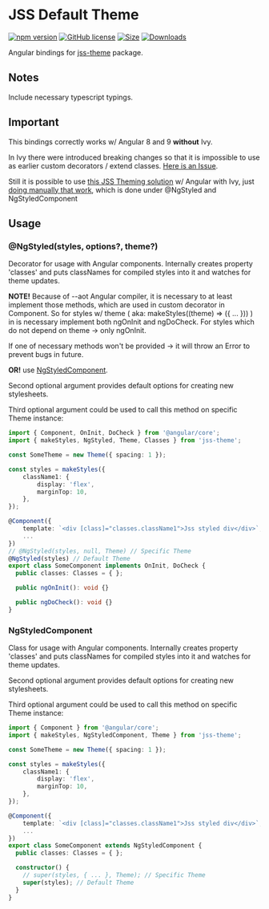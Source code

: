 # JSS Default Theme

[![npm version](https://img.shields.io/npm/v/jss-theme-angular.svg)](https://www.npmjs.com/package/jss-theme-angular) [![GitHub license](https://img.shields.io/badge/license-MIT-blue.svg)](https://github.com/mopcweb/jss-theme/blob/master/LICENSE) [![Size](https://img.shields.io/bundlephobia/minzip/jss-theme-angular.svg)](https://npmjs.org/package/jss-theme-angular) [![Downloads](https://img.shields.io/npm/dm/jss-theme-angular.svg)](https://npmjs.org/package/jss-theme-angular)

Angular bindings for [jss-theme](https://npmjs.org/package/jss-theme) package.

## Notes

Include necessary typescript typings.

## Important

This bindings correctly works w/ Angular 8 and 9 __without__ Ivy.

In Ivy there were introduced breaking changes so that it is impossible to use as earlier custom decorators / extend classes. [Here is an Issue](https://github.com/angular/angular/issues/31495).

Still it is possible to use [this JSS Theming solution](https://www.npmjs.com/package/jss-theme) w/ Angular with Ivy, just [doing manually that work](https://www.npmjs.com/package/jss-theme#general-usage), which is done under @NgStyled and NgStyledComponent

## Usage

### @NgStyled(styles, options?, theme?)

Decorator for usage with Angular components.
Internally creates property 'classes' and puts classNames for compiled styles into it and watches for theme updates.

__NOTE!__ Because of --aot Angular compiler, it is necessary to at least implement those methods, which are used in custom decorator in Component.
So for styles w/ theme ( aka: makeStyles((theme) => ({ ... })) ) in is necessary implement both ngOnInit and ngDoCheck. For styles which do not depend on theme -> only ngOnInit.

If one of necessary methods won't be provided -> it will throw an Error to prevent bugs in future.

__OR!__ use [NgStyledComponent](#ngstyledcomponent).

Second optional argument provides default options for creating new stylesheets.

Third optional argument could be used to call this method on specific Theme instance:

```ts
import { Component, OnInit, DoCheck } from '@angular/core';
import { makeStyles, NgStyled, Theme, Classes } from 'jss-theme';

const SomeTheme = new Theme({ spacing: 1 });

const styles = makeStyles({
	className1: {
		display: 'flex',
		marginTop: 10,
	},
});

@Component({
	template: `<div [class]="classes.className1">Jss styled div</div>`,
	...
})
// @NgStyled(styles, null, Theme) // Specific Theme
@NgStyled(styles) // Default Theme
export class SomeComponent implements OnInit, DoCheck {
  public classes: Classes = { };

  public ngOnInit(): void {}

  public ngDoCheck(): void {}
}
```

### NgStyledComponent

Class for usage with Angular components.
Internally creates property 'classes' and puts classNames for compiled styles into it and watches for theme updates.

Second optional argument provides default options for creating new stylesheets.

Third optional argument could be used to call this method on specific Theme instance:

```ts
import { Component } from '@angular/core';
import { makeStyles, NgStyledComponent, Theme } from 'jss-theme';

const SomeTheme = new Theme({ spacing: 1 });

const styles = makeStyles({
	className1: {
		display: 'flex',
		marginTop: 10,
	},
});

@Component({
	template: `<div [class]="classes.className1">Jss styled div</div>`,
	...
})
export class SomeComponent extends NgStyledComponent {
  public classes: Classes = { };

  constructor() {
    // super(styles, { ... }, Theme); // Specific Theme
    super(styles); // Default Theme
  }
}
```
